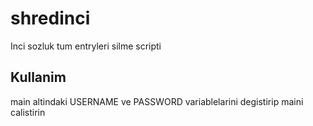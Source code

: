 # shredinci
Inci sozluk tum entryleri silme scripti

## Kullanim

main altindaki USERNAME ve PASSWORD variablelarini degistirip maini calistirin
